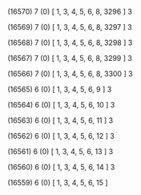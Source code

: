 (16570) 7 (0) [ 1, 3, 4, 5, 6, 8, 3296 ] 3 


(16569) 7 (0) [ 1, 3, 4, 5, 6, 8, 3297 ] 3 


(16568) 7 (0) [ 1, 3, 4, 5, 6, 8, 3298 ] 3 


(16567) 7 (0) [ 1, 3, 4, 5, 6, 8, 3299 ] 3 


(16566) 7 (0) [ 1, 3, 4, 5, 6, 8, 3300 ] 3 


(16565) 6 (0) [ 1, 3, 4, 5, 6, 9 ] 3 


(16564) 6 (0) [ 1, 3, 4, 5, 6, 10 ] 3 


(16563) 6 (0) [ 1, 3, 4, 5, 6, 11 ] 3 


(16562) 6 (0) [ 1, 3, 4, 5, 6, 12 ] 3 


(16561) 6 (0) [ 1, 3, 4, 5, 6, 13 ] 3 


(16560) 6 (0) [ 1, 3, 4, 5, 6, 14 ] 3 


(16559) 6 (0) [ 1, 3, 4, 5, 6, 15 ]  

